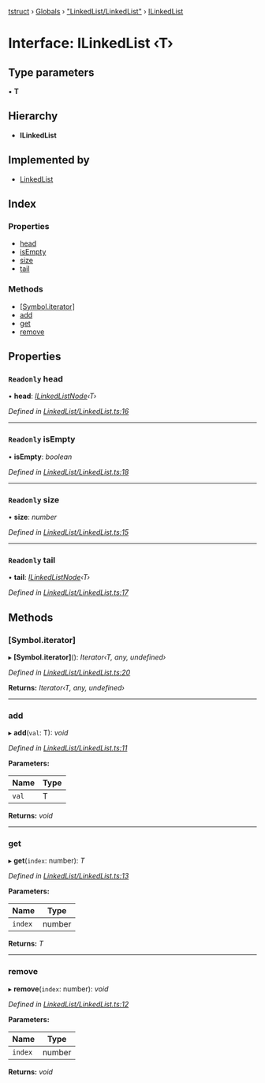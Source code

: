 [tstruct](../README.md) › [Globals](../globals.md) › ["LinkedList/LinkedList"](../modules/_linkedlist_linkedlist_.md) › [ILinkedList](_linkedlist_linkedlist_.ilinkedlist.md)

# Interface: ILinkedList ‹**T**›

## Type parameters

▪ **T**

## Hierarchy

* **ILinkedList**

## Implemented by

* [LinkedList](../classes/_linkedlist_linkedlist_.linkedlist.md)

## Index

### Properties

* [head](_linkedlist_linkedlist_.ilinkedlist.md#readonly-head)
* [isEmpty](_linkedlist_linkedlist_.ilinkedlist.md#readonly-isempty)
* [size](_linkedlist_linkedlist_.ilinkedlist.md#readonly-size)
* [tail](_linkedlist_linkedlist_.ilinkedlist.md#readonly-tail)

### Methods

* [[Symbol.iterator]](_linkedlist_linkedlist_.ilinkedlist.md#[symbol.iterator])
* [add](_linkedlist_linkedlist_.ilinkedlist.md#add)
* [get](_linkedlist_linkedlist_.ilinkedlist.md#get)
* [remove](_linkedlist_linkedlist_.ilinkedlist.md#remove)

## Properties

### `Readonly` head

• **head**: *[ILinkedListNode](../classes/_linkedlist_linkedlist_.ilinkedlistnode.md)‹T›*

*Defined in [LinkedList/LinkedList.ts:16](https://github.com/powerofsoul/tstruct/blob/c7939b3/src/LinkedList/LinkedList.ts#L16)*

___

### `Readonly` isEmpty

• **isEmpty**: *boolean*

*Defined in [LinkedList/LinkedList.ts:18](https://github.com/powerofsoul/tstruct/blob/c7939b3/src/LinkedList/LinkedList.ts#L18)*

___

### `Readonly` size

• **size**: *number*

*Defined in [LinkedList/LinkedList.ts:15](https://github.com/powerofsoul/tstruct/blob/c7939b3/src/LinkedList/LinkedList.ts#L15)*

___

### `Readonly` tail

• **tail**: *[ILinkedListNode](../classes/_linkedlist_linkedlist_.ilinkedlistnode.md)‹T›*

*Defined in [LinkedList/LinkedList.ts:17](https://github.com/powerofsoul/tstruct/blob/c7939b3/src/LinkedList/LinkedList.ts#L17)*

## Methods

###  [Symbol.iterator]

▸ **[Symbol.iterator]**(): *Iterator‹T, any, undefined›*

*Defined in [LinkedList/LinkedList.ts:20](https://github.com/powerofsoul/tstruct/blob/c7939b3/src/LinkedList/LinkedList.ts#L20)*

**Returns:** *Iterator‹T, any, undefined›*

___

###  add

▸ **add**(`val`: T): *void*

*Defined in [LinkedList/LinkedList.ts:11](https://github.com/powerofsoul/tstruct/blob/c7939b3/src/LinkedList/LinkedList.ts#L11)*

**Parameters:**

Name | Type |
------ | ------ |
`val` | T |

**Returns:** *void*

___

###  get

▸ **get**(`index`: number): *T*

*Defined in [LinkedList/LinkedList.ts:13](https://github.com/powerofsoul/tstruct/blob/c7939b3/src/LinkedList/LinkedList.ts#L13)*

**Parameters:**

Name | Type |
------ | ------ |
`index` | number |

**Returns:** *T*

___

###  remove

▸ **remove**(`index`: number): *void*

*Defined in [LinkedList/LinkedList.ts:12](https://github.com/powerofsoul/tstruct/blob/c7939b3/src/LinkedList/LinkedList.ts#L12)*

**Parameters:**

Name | Type |
------ | ------ |
`index` | number |

**Returns:** *void*
